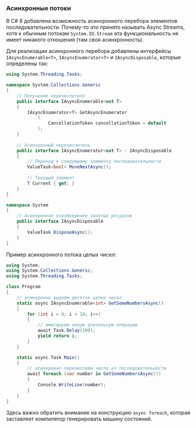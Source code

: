 ### Асинхронные потоки

В C# 8 добавлена возможность асинхронного перебора элементов последовательности. Почему-то это принято называть Async Streams, хотя к обычным потокам `System.IO.Stream` эта функциональность не имеет никакого отношения (там своя асинхронность).

Для реализации асинхронного перебора добавлены интерфейсы `IAsyncEnumerable<T>`, `IAsyncEnumerator<T>` и `IAsyncDisposable`, которые определены так:

```c#
using System.Threading.Tasks;

namespace System.Collections.Generic
{
    // Получение перечислителя
    public interface IAsyncEnumerable<out T>
    {
        IAsyncEnumerator<T> GetAsyncEnumerator
            (
                CancellationToken cancellationToken = default
            );   
    }
    
    // Асинхронный перечислитель
    public interface IAsyncEnumerator<out T> : IAsyncDisposable
    {
        // Переход к следующему элементу последовательности
        ValueTask<bool> MoveNextAsync();
        
        // Текущий элемент
        T Current { get; }
    }
}

namespace System
{
    // Асинхронное освобождение занятых ресурсов
    public interface IAsyncDisposable
    {
        ValueTask DisposeAsync();
    }
}
```

Пример асинхронного потока целых чисел:

```c#
using System;
using System.Collections.Generic;
using System.Threading.Tasks;

class Program
{
    // асинхронно выдаём десяток целых чисел
    static async IAsyncEnumerable<int> GetSomeNumbersAsync()
    {
        for (int i = 0; i < 10; i++)
        {
            // имитируем некую длительную операцию
            await Task.Delay(100);
            yield return i;
        }
    }

    static async Task Main()
    {
        // асинхронно перечисляем числа из последовательности
        await foreach (var number in GetSomeNumbersAsync())
        {
            Console.WriteLine(number);
        }
    }
}
```

Здесь важно обратить внимание на конструкцию `async foreach`, которая заставляет компилятор генерировать машину состояний.
